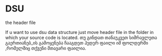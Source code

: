 # DSU
the header file

If u want to use dsu data structure just move header file in the folder in which your source code is located.
თუ გინდათ თანაუკვეთ სიმრავლეთა გაერთიანებ_ის გამოყენება ჩააგდეთ ჰედერ ფაილი იმ ფოლდერში ,რომელშიც თქვენი მთავარი ფაილია.
